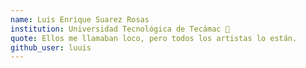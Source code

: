 ```yaml
---
name: Luis Enrique Suarez Rosas
institution: Universidad Tecnológica de Tecámac 🚩
quote: Ellos me llamaban loco, pero todos los artistas lo están.
github_user: luuis
---
```

